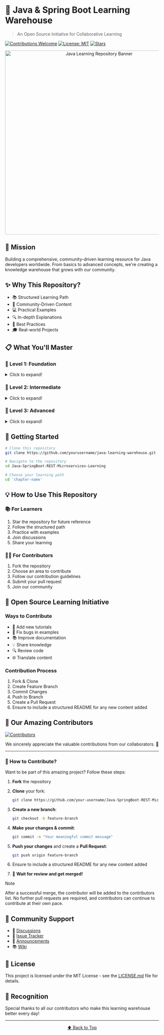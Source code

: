 # 🚀 Java & Spring Boot Learning Warehouse
> An Open Source Initiative for Collaborative Learning

[![Contributions Welcome](https://img.shields.io/badge/contributions-welcome-brightgreen.svg?style=flat)](CONTRIBUTING.md)
[![License: MIT](https://img.shields.io/badge/License-MIT-yellow.svg)](LICENSE.md)
[![Stars](https://img.shields.io/github/stars/VSat08/Java-SpringBoot-REST-Microservices-Learning?style=social)](https://github.com/VSat08/Java-SpringBoot-REST-Microservices-Learning)

<p align="center">
  <img src="https://img-c.udemycdn.com/course/750x422/5410794_a010_3.jpg" alt="Java Learning Repository Banner" width="600">
</p>

## 🎯 Mission
Building a comprehensive, community-driven learning resource for Java developers worldwide. From basics to advanced concepts, we're creating a knowledge warehouse that grows with our community.

## ✨ Why This Repository?
- 📚 Structured Learning Path
- 🤝 Community-Driven Content
- 💻 Practical Examples
- 🔍 In-depth Explanations
- 🌟 Best Practices
- 🎓 Real-world Projects

## 📋 What You'll Master

### 🌱 Level 1: Foundation
<details>
<summary>Click to expand!</summary>

#### Java Development Environment
- ⚙️ Environment Setup
- 🛠️ IDE Configuration
- 📝 First Java Program

#### Core Java Fundamentals
- 🎯 Basic Constructs
- 🔄 Control Flow
- 📦 Arrays & Methods
- 🎨 OOP Concepts
</details>

### 🌿 Level 2: Intermediate
<details>
<summary>Click to expand!</summary>

#### Advanced Java
- 🏗️ Data Structures
- 🧮 Algorithms
- ⚡ Exception Handling
- 🧵 Multithreading

#### Database Integration
- 📊 SQL Fundamentals
- 🔌 JDBC
- 💾 CRUD Operations
</details>

### 🌳 Level 3: Advanced
<details>
<summary>Click to expand!</summary>

#### Spring Ecosystem
- 🍃 Spring Boot
- 🔐 Spring Security
- 🗃️ JPA & Hibernate

#### Modern Architecture
- 🌐 RESTful APIs
- 📱 MVC Pattern
- 🔄 Microservices
</details>

## 🚀 Getting Started

```bash
# Clone this repository
git clone https://github.com/yourusername/java-learning-warehouse.git

# Navigate to the repository
cd Java-SpringBoot-REST-Microservices-Learning

# Choose your learning path
cd 'chapter-name'
```

## 💡 How to Use This Repository

### 📚 For Learners
1. Star the repository for future reference
2. Follow the structured path
3. Practice with examples
4. Join discussions
5. Share your learning

### 👨‍🏫 For Contributors
1. Fork the repository
2. Choose an area to contribute
3. Follow our contribution guidelines
4. Submit your pull request
5. Join our community

## 🌟 Open Source Learning Initiative

### Ways to Contribute
- 📝 Add new tutorials
- 🐛 Fix bugs in examples
- 📚 Improve documentation
- 💡 Share knowledge
- 🔍 Review code
- 🌐 Translate content

### Contribution Process
1. Fork & Clone
2. Create Feature Branch
3. Commit Changes
4. Push to Branch
5. Create a Pull Request
6. Ensure to include a structured README for any new content added

## 👥 Our Amazing Contributors

[![Contributors](https://contributors-img.web.app/image?repo=VSat08/Java-SpringBoot-REST-Microservices-Learning)](https://github.com/VSat08/Java-SpringBoot-REST-Microservices-Learning/graphs/contributors)


<p align="center">
  We sincerely appreciate the valuable contributions from our collaborators. 🙌  
</p>

---

### 📢 How to Contribute?  
Want to be part of this amazing project? Follow these steps:  

1. **Fork** the repository  
2. **Clone** your fork:  
   ```bash
   git clone https://github.com/your-username/Java-SpringBoot-REST-Microservices-Learning.git
   ```
3. **Create a new branch**:  
   ```bash
   git checkout -b feature-branch
   ```
4. **Make your changes & commit**:  
   ```bash
   git commit -m "Your meaningful commit message"
   ```
5. **Push your changes** and create a **Pull Request**:  
   ```bash
   git push origin feature-branch
   ```
6. Ensure to include a structured README for any new content added

7. 🎉 **Wait for review and get merged!**  

> [!NOTE]
> After a successful merge, the contributor will be added to the contributors list. No further pull requests are required, and contributors can continue to contribute at their own pace.

## 🤝 Community Support

- 💬 [Discussions](https://github.com/yourusername/repository/discussions)
- 🐛 [Issue Tracker](https://github.com/yourusername/repository/issues)
- 📢 [Announcements](https://github.com/yourusername/repository/releases)
- 📚 [Wiki](https://github.com/yourusername/repository/wiki)

## 📜 License

This project is licensed under the MIT License - see the [LICENSE.md](LICENSE.md) file for details.

## 🌟 Recognition

Special thanks to all our contributors who make this learning warehouse better every day!

---

<p align="center">
  <a href="#start-of-content">⬆️ Back to Top</a>
</p>
